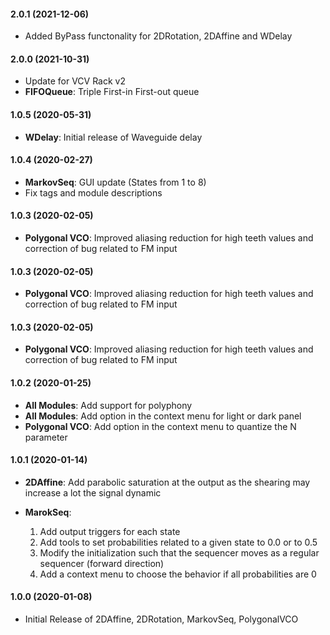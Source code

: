 #### 2.0.1 (2021-12-06)
- Added ByPass functonality for 2DRotation, 2DAffine and WDelay

#### 2.0.0 (2021-10-31)
- Update for VCV Rack v2
- **FIFOQueue**: Triple First-in First-out queue

#### 1.0.5 (2020-05-31)
- **WDelay**: Initial release of Waveguide delay

#### 1.0.4 (2020-02-27)
- **MarkovSeq**: GUI update (States from 1 to 8)
- Fix tags and module descriptions

#### 1.0.3 (2020-02-05)
- **Polygonal VCO**: Improved aliasing reduction for high teeth values and correction of bug related to FM input

#### 1.0.3 (2020-02-05)
- **Polygonal VCO**: Improved aliasing reduction for high teeth values and correction of bug related to FM input

#### 1.0.3 (2020-02-05)
- **Polygonal VCO**: Improved aliasing reduction for high teeth values and correction of bug related to FM input

#### 1.0.2 (2020-01-25)
- **All Modules**: Add support for polyphony
- **All Modules**: Add option in the context menu for light or dark panel
- **Polygonal VCO**: Add option in the context menu to quantize the N parameter

#### 1.0.1 (2020-01-14)
- **2DAffine**: Add parabolic saturation at the output as the shearing may increase a lot the signal dynamic

- **MarokSeq**: 
	1. Add output triggers for each state
	2. Add tools to set probabilities related to a given state to 0.0 or to 0.5
	3. Modify the initialization such that the sequencer moves as a regular sequencer (forward direction)
	4. Add a context menu to choose the behavior if all probabilities are 0

 
#### 1.0.0 (2020-01-08)
- Initial Release of 2DAffine, 2DRotation, MarkovSeq, PolygonalVCO
